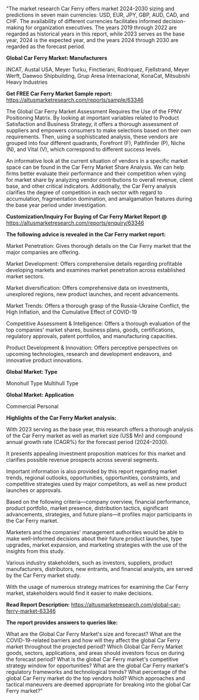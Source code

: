 "The market research Car Ferry offers market 2024-2030 sizing and predictions in seven main currencies: USD, EUR, JPY, GBP, AUD, CAD, and CHF. The availability of different currencies facilitates informed decision-making for organization executives. The years 2019 through 2022 are regarded as historical years in this report, while 2023 serves as the base year, 2024 is the expected year, and the years 2024 through 2030 are regarded as the forecast period.

<b>Global Car Ferry Market: Manufacturers</b>

INCAT, Austal USA, Meyer Turku, Finctierani, Rodriquez, Fjellstrand, Meyer Werft, Daewoo Shipbuilding, Grup Aresa Internacional, KonaCat, Mitsubishi Heavy Industries

<b>Get FREE Car Ferry Market Sample report:</b> <a href="https://altusmarketresearch.com/reports/sample/63346">https://altusmarketresearch.com/reports/sample/63346</a>

The Global Car Ferry Market Assessment Requires the Use of the FPNV Positioning Matrix. By looking at important variables related to Product Satisfaction and Business Strategy, it offers a thorough assessment of suppliers and empowers consumers to make selections based on their own requirements. Then, using a sophisticated analysis, these vendors are grouped into four different quadrants, Forefront (F), Pathfinder (P), Niche (N), and Vital (V), which correspond to different success levels.

An informative look at the current situation of vendors in a specific market space can be found in the Car Ferry Market Share Analysis. We can help firms better evaluate their performance and their competition when vying for market share by analyzing vendor contributions to overall revenue, client base, and other critical indicators. Additionally, the Car Ferry analysis clarifies the degree of competition in each sector with regard to accumulation, fragmentation domination, and amalgamation features during the base year period under investigation.

<b>Customization/Inquiry For Buying of Car Ferry Market Report @</b> <a href="https://altusmarketresearch.com/reports/enquiry/63346">https://altusmarketresearch.com/reports/enquiry/63346</a>

<b>The following advice is revealed in the Car Ferry market report:</b>

Market Penetration: Gives thorough details on the Car Ferry market that the major companies are offering.

Market Development: Offers comprehensive details regarding profitable developing markets and examines market penetration across established market sectors.

Market diversification: Offers comprehensive data on investments, unexplored regions, new product launches, and recent advancements.

Market Trends: Offers a thorough grasp of the Russia-Ukraine Conflict, the High Inflation, and the Cumulative Effect of COVID-19

Competitive Assessment &amp; Intelligence: Offers a thorough evaluation of the top companies' market shares, business plans, goods, certifications, regulatory approvals, patent portfolios, and manufacturing capacities.

Product Development &amp; Innovation: Offers perceptive perspectives on upcoming technologies, research and development endeavors, and innovative product innovations.

<b>Global Market: Type</b>

Monohull Type
Multihull Type

<b>Global Market: Application</b>

Commercial
Personal

<b>Highlights of the Car Ferry Market analysis:</b>

With 2023 serving as the base year, this research offers a thorough analysis of the Car Ferry market as well as market size (US$ Mn) and compound annual growth rate (CAGR%) for the forecast period (2024–2030).

It presents appealing investment proposition matrices for this market and clarifies possible revenue prospects across several segments.

Important information is also provided by this report regarding market trends, regional outlooks, opportunities, opportunities, constraints, and competitive strategies used by major competitors, as well as new product launches or approvals.

Based on the following criteria—company overview, financial performance, product portfolio, market presence, distribution tactics, significant advancements, strategies, and future plans—it profiles major participants in the Car Ferry market.

Marketers and the companies' management authorities would be able to make well-informed decisions about their future product launches, type upgrades, market expansion, and marketing strategies with the use of the insights from this study.

Various industry stakeholders, such as investors, suppliers, product manufacturers, distributors, new entrants, and financial analysts, are served by the Car Ferry market study.

With the usage of numerous strategy matrices for examining the Car Ferry market, stakeholders would find it easier to make decisions.

<b>Read Report Description:</b> <a href="https://altusmarketresearch.com/global-car-ferry-market-63346">https://altusmarketresearch.com/global-car-ferry-market-63346</a>

<b>The report provides answers to queries like:</b>

What are the Global Car Ferry Market's size and forecast?
What are the COVID-19-related barriers and how will they affect the global Car Ferry market throughout the projected period?
Which Global Car Ferry Market goods, sectors, applications, and areas should investors focus on during the forecast period?
What is the global Car Ferry market's competitive strategy window for opportunities?
What are the global Car Ferry market's regulatory frameworks and technological trends?
What percentage of the global Car Ferry market do the top vendors hold?
Which approaches and tactical maneuvers are deemed appropriate for breaking into the global Car Ferry market?"
